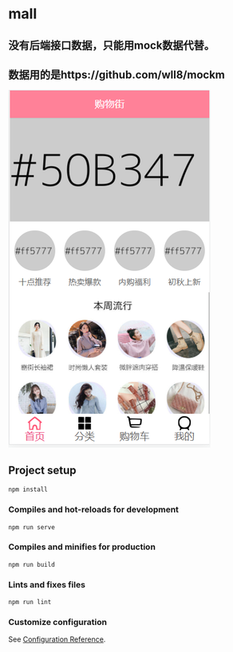 # mall
## 没有后端接口数据，只能用mock数据代替。
## 数据用的是https://github.com/wll8/mockm
![image](https://github.com/damowuseng/mall/blob/27871f8ab50a8f1e8976e411c2e23be4686e2073/Snipaste_2021-08-26_19-21-02.png)

## Project setup
```
npm install
```

### Compiles and hot-reloads for development
```
npm run serve
```

### Compiles and minifies for production
```
npm run build
```

### Lints and fixes files
```
npm run lint
```

### Customize configuration
See [Configuration Reference](https://cli.vuejs.org/config/).
